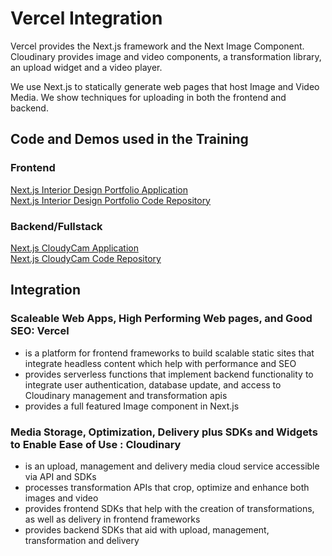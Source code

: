 # Vercel Integration
Vercel provides the Next.js framework and the Next Image Component.  Cloudinary provides image and video components, a transformation library, an upload widget and a video player.

We use Next.js to statically generate web pages that host Image and Video Media.  We show techniques for uploading in both the frontend and backend.

## Code and Demos used in the Training

### Frontend

[Next.js Interior Design Portfolio Application](https://cloudinary-nextjs-portfolio.vercel.app/)  
[Next.js Interior Design Portfolio Code Repository](https://github.com/cloudinary-training/cloudinary-nextjs-portfolio)

### Backend/Fullstack
[Next.js CloudyCam Application](https://cloudycam.netlify.app/)  
[Next.js CloudyCam Code Repository](https://github.com/cloudinary-training/cloudinary-nextjs-portfolio) 





## Integration  
### Scaleable Web Apps, High Performing Web pages, and Good SEO: Vercel 
- is a platform for frontend frameworks to build scalable static sites that integrate headless content which help with performance and SEO
- provides serverless functions that implement backend  functionality to integrate user authentication, database update, and access to Cloudinary management and transformation apis
- provides a full featured Image component in Next.js
### Media Storage, Optimization, Delivery plus SDKs and Widgets to Enable Ease of Use : Cloudinary  
- is an upload, management and delivery media cloud service accessible via API and SDKs
- processes transformation APIs that crop, optimize and enhance both images and video
- provides frontend SDKs that help with the creation of transformations, as well as delivery in frontend frameworks
- provides backend SDKs that aid with upload, management, transformation and delivery